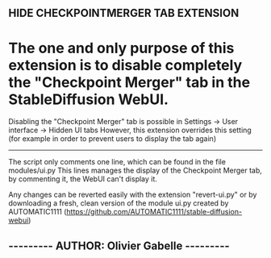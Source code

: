 ## HIDE CHECKPOINTMERGER TAB EXTENSION

# The one and only purpose of this extension is to disable completely the "Checkpoint Merger" tab in the StableDiffusion WebUI.

Disabling the "Checkpoint Merger" tab is possible in Settings -> User interface -> Hidden UI tabs
However, this extension overrides this setting (for example in order to prevent users to display the tab again)

--------------------

The script only comments one line, which can be found in the file modules/ui.py
This lines manages the display of the Checkpoint Merger tab, by commenting it, the WebUI can't display it.

Any changes can be reverted easily with the extension "revert-ui.py" or by downloading a fresh,
clean version of the module ui.py created by AUTOMATIC1111 (https://github.com/AUTOMATIC1111/stable-diffusion-webui)


## --------- AUTHOR: Olivier Gabelle ---------
